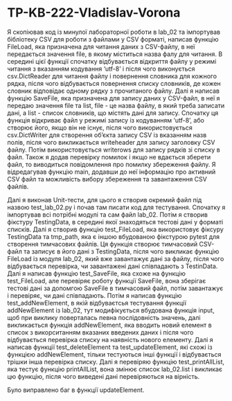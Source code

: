 # TP-KB-222-Vladislav-Vorona

Я скопіював код із минулої лабораторної роботи в lab_02 та імпортував бібліотеку CSV для роботи з файлами у CSV форматі, написав функцію FileLoad, яка призначена для читання даних з CSV-файлу, в неї передається значення file, в якому міститься назва фалу для читання. В середині цієї функції спочатку відбувається відкриття файлу у режимі читання з вказанням кодування ‘utf-8’ і після чого виконується csv.DictReader для читання файлу і повернення словника для кожного рядка, після чого відбувається повернення списку словників, де кожен словник відповідає одному рядку з прочитаного файлу. Далі я написав функцію SaveFile, яка призначена для запису даних у CSV-файл, в неї я передаю значення file та list, file - це назва файлу, в який треба записати дані, а list - список словників, що містять дані для запису. Спочатку ця функція відкриває файл у режимі запису із кодуванням ‘utf-8’, або створює його, якщо він не існує, після чого використовується csv.DictWriter для створення об’єкта запису CSV із вказанням назв полів, після чого викликається writeheader для запису заголовку CSV файлу. Потім використовується writerows для запису рядків зі списку в файл. Також я додав перевірку помилок і якщо не вдається зберети файл, то виводиться повідомлення про помилку збереження файлу. Я відредагував функцію main, додавши до неї інформацію про активний CSV файл та можливість вибору збереження та завантаження CSV файлів.   

Далі я виконав Unit-тести, для цього я створив окремий файл під назвою test_lab_02.py і почав там писати код для тестування. Спочатку я імпортував всі потрібні модулі та сам файл lab_02. Потім я створив фікстуру TestingData, в середині якої знаходяться тестові дані у форматі списків. Далі я створив функцію test_FileLoad, яка використовує фіксуру TestingData та tmp_path, яка є іншою вбудованою фікстурою pytest для створення тимчасових файлів. Ця функція створює тимчасовий CSV-файл та записує в його дані з TestingData, після чого викликає функцію FileLoad із модуля lab_02, який вже завантажує дані за файлу, після чого відбувається перевірка, чи завантажені дані співпадають з TestinData. Далі я написав функцію test_SaveFile, яка схоже на функцію test_FileLoad, але перевіряє роботу функції SaveFile, вона зберігає тестові дані за допомгою SaveFile в тимчасовий файл, потім завантажує і перевіряє, чи дані співпадають. Потім я написав функцію test_addNewElement, в якій відбуваєтсья тестування функції addNewElement із lab_02, тут модифікується вбудована функція input, щоб при виклику поверталась певна послідовність значень, далі викликається функція addNewElement, яка вводить новий елемент в список з викорситанням вказаних введених даних і після чого відбувається перевірка списку на наявність нового елементу. Далі я написав функції test_deleteElement та test_updateElement, які схожі із функцією addNewElement, тільки тестуються інші функції і відбувається трішки інша перевірка списку. Далі я перевіряю  функцію test_printAllList, яка тестує функцію printAllList, вона змінює список lab_02.list і викликає цю функцію, після чого виведені дані перевіряються на вірність. 

Було виправлено баг в функції updateElement.